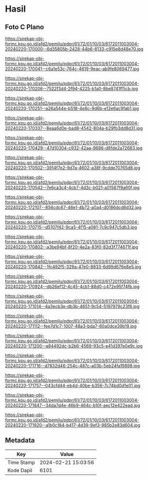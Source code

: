# Hasil

## Foto C Plano

https://sirekap-obj-formc.kpu.go.id/afd2/pemilu/pdpr/61/72/01/10/03/6172011003004-20240220-170000--6d35805b-2428-44b6-8133-c915e8d48e70.jpg

https://sirekap-obj-formc.kpu.go.id/afd2/pemilu/pdpr/61/72/01/10/03/6172011003004-20240220-170041--c6a1e53c-764c-4619-9eac-ab9fe8069477.jpg

https://sirekap-obj-formc.kpu.go.id/afd2/pemilu/pdpr/61/72/01/10/03/6172011003004-20240220-170206--7522f3d4-2f94-4225-b1a0-8be8741ff5cb.jpg

https://sirekap-obj-formc.kpu.go.id/afd2/pemilu/pdpr/61/72/01/10/03/6172011003004-20240220-170251--a26a544e-b518-4e8c-9d6b-e12e6ac9fab1.jpg

https://sirekap-obj-formc.kpu.go.id/afd2/pemilu/pdpr/61/72/01/10/03/6172011003004-20240220-170337--8eaa6d0e-bad8-4542-804a-b29fb3dd8d31.jpg

https://sirekap-obj-formc.kpu.go.id/afd2/pemilu/pdpr/61/72/01/10/03/6172011003004-20240220-170429--47d10304-c932-42aa-9686-d8fde2a72683.jpg

https://sirekap-obj-formc.kpu.go.id/afd2/pemilu/pdpr/61/72/01/10/03/6172011003004-20240220-170502--3914f7e2-9d7a-4602-a38f-9cdde70765d8.jpg

https://sirekap-obj-formc.kpu.go.id/afd2/pemilu/pdpr/61/72/01/10/03/6172011003004-20240220-170542--7e6ca3c4-4cb7-4d3c-b021-a01567f9a60f.jpg

https://sirekap-obj-formc.kpu.go.id/afd2/pemilu/pdpr/61/72/01/10/03/6172011003004-20240220-172107--856cdc67-46e1-4b72-a0a4-d0186dcd8d32.jpg

https://sirekap-obj-formc.kpu.go.id/afd2/pemilu/pdpr/61/72/01/10/03/6172011003004-20240220-170715--d5107f42-9ca5-4f15-a081-7c9c947c5db3.jpg

https://sirekap-obj-formc.kpu.go.id/afd2/pemilu/pdpr/61/72/01/10/03/6172011003004-20240220-170802--a3be94bf-8f20-4e2a-83f0-82d3f774671f.jpg

https://sirekap-obj-formc.kpu.go.id/afd2/pemilu/pdpr/61/72/01/10/03/6172011003004-20240220-170842--1fc492f5-329a-47e0-8833-6d99d676e8e5.jpg

https://sirekap-obj-formc.kpu.go.id/afd2/pemilu/pdpr/61/72/01/10/03/6172011003004-20240220-170924--db26ef12-4c45-4cb1-88d0-c472e95f74fb.jpg

https://sirekap-obj-formc.kpu.go.id/afd2/pemilu/pdpr/61/72/01/10/03/6172011003004-20240220-171014--4a3ecb3e-db3b-4651-9c54-5197979c23f8.jpg

https://sirekap-obj-formc.kpu.go.id/afd2/pemilu/pdpr/61/72/01/10/03/6172011003004-20240220-171112--fee7d1c7-1007-48a3-bda7-60a0dce39b19.jpg

https://sirekap-obj-formc.kpu.go.id/afd2/pemilu/pdpr/61/72/01/10/03/6172011003004-20240220-171200--a84492dc-b2b6-4569-93c5-e41d397e0e9c.jpg

https://sirekap-obj-formc.kpu.go.id/afd2/pemilu/pdpr/61/72/01/10/03/6172011003004-20240220-171716--d7832d46-254c-487c-a03b-5eb24fa19898.jpg

https://sirekap-obj-formc.kpu.go.id/afd2/pemilu/pdpr/61/72/01/10/03/6172011003004-20240220-171757--043cfd44-eb4d-40be-b356-7c74bd0d1e01.jpg

https://sirekap-obj-formc.kpu.go.id/afd2/pemilu/pdpr/61/72/01/10/03/6172011003004-20240220-171847--34da7d4e-46b9-464c-b10f-aec12e422ead.jpg

https://sirekap-obj-formc.kpu.go.id/afd2/pemilu/pdpr/61/72/01/10/03/6172011003004-20240220-171920--a1b0c184-b417-4d39-9ef3-985b2e83d604.jpg


## Metadata

| Key        | Value               |
| ---------- | ------------------- |
| Time Stamp | 2024-02-21 15:03:56 |
| Kode Dapil | 6101                |



